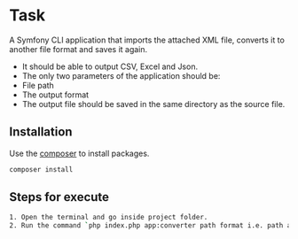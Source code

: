 # Task

A Symfony CLI application that imports the attached XML file, converts it to another file format and saves it again.

- It should be able to output CSV, Excel and Json.
- The only two parameters of the application should be:
- File path
- The output format
- The output file should be saved in the same directory as the source file.

## Installation

Use the [composer](https://getcomposer.org/) to install packages.

```bash
composer install
```

## Steps for execute

```bash
1. Open the terminal and go inside project folder.
2. Run the command `php index.php app:converter path format i.e. path and format is paramters`
```
